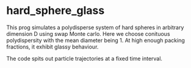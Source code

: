 # hard_sphere_glass
This prog simulates a polydisperse system of hard spheres in arbitrary dimension D using swap Monte carlo. Here we choose conituous polydispersity with the mean diameter being 1. At high enough packing fractions, it exhibit glassy behaviour. 

The code spits out particle trajectories at a fixed time interval.
